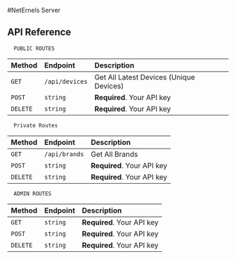 #NetErnels Server

## API Reference

```
  PUBLIC ROUTES
```

| Method   | Endpoint       | Description                             |
| :------- | :------------- | :-------------------------------------- |
| `GET`    | `/api/devices` | Get All Latest Devices (Unique Devices) |
| `POST`   | `string`       | **Required**. Your API key              |
| `DELETE` | `string`       | **Required**. Your API key              |

```
  Private Routes
```

| Method   | Endpoint      | Description                |
| :------- | :------------ | :------------------------- |
| `GET`    | `/api/brands` | Get All Brands             |
| `POST`   | `string`      | **Required**. Your API key |
| `DELETE` | `string`      | **Required**. Your API key |

```
  ADMIN ROUTES
```

| Method   | Endpoint | Description                |
| :------- | :------- | :------------------------- |
| `GET`    | `string` | **Required**. Your API key |
| `POST`   | `string` | **Required**. Your API key |
| `DELETE` | `string` | **Required**. Your API key |
